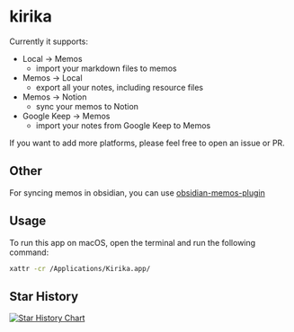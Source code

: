 # kirika

Currently it supports:

- Local -> Memos
  - import your markdown files to memos
- Memos -> Local
  - export all your notes, including resource files
- Memos -> Notion
  - sync your memos to Notion
- Google Keep -> Memos
  - import your notes from Google Keep to Memos

If you want to add more platforms, please feel free to open an issue or PR.

## Other

For syncing memos in obsidian, you can use [obsidian-memos-plugin](https://github.com/hyoban/obsidian-memos-plugin)

## Usage

To run this app on macOS, open the terminal and run the following command:

```sh
xattr -cr /Applications/Kirika.app/
```

## Star History

<a href="https://star-history.com/#hyoban/kirika&Date">
  <picture>
    <source media="(prefers-color-scheme: dark)" srcset="https://api.star-history.com/svg?repos=hyoban/kirika&type=Date&theme=dark" />
    <source media="(prefers-color-scheme: light)" srcset="https://api.star-history.com/svg?repos=hyoban/kirika&type=Date" />
    <img alt="Star History Chart" src="https://api.star-history.com/svg?repos=hyoban/kirika&type=Date" />
  </picture>
</a>
